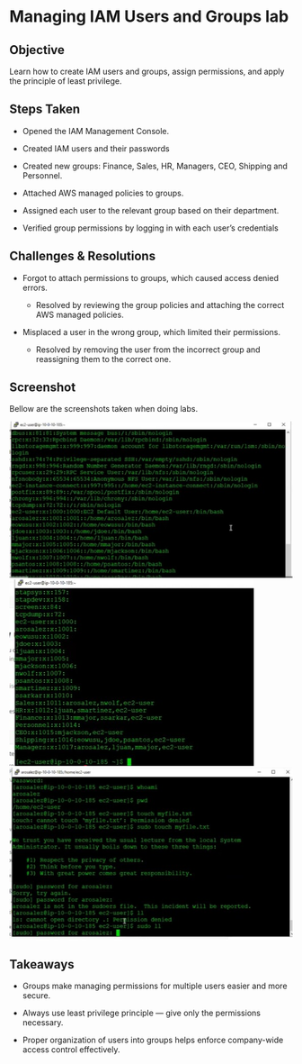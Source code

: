 # Managing IAM Users and Groups lab

## Objective

Learn how to create IAM users and groups, assign permissions, and apply the principle of least privilege.


## Steps Taken

- Opened the IAM Management Console.

- Created IAM users and their passwords

- Created new groups: Finance, Sales, HR, Managers, CEO, Shipping and Personnel.

- Attached AWS managed policies to groups.

- Assigned each user to the relevant group based on their department.

- Verified group permissions by logging in with each user’s credentials

## Challenges & Resolutions

- Forgot to attach permissions to groups, which caused access denied errors.
    - Resolved by reviewing the group policies and attaching the correct AWS managed policies. 

- Misplaced a user in the wrong group, which limited their permissions.
    - Resolved by removing the user from the incorrect group and reassigning them to the correct one.

## Screenshot

Bellow are the screenshots taken when doing labs.

![picture](../images/Picture1.jpg)
![picture](../images/Picture3.jpg)
![picture](../images/Picture2.jpg)

## Takeaways

- Groups make managing permissions for multiple users easier and more secure.

- Always use least privilege principle — give only the permissions necessary.

- Proper organization of users into groups helps enforce company-wide access control effectively.

